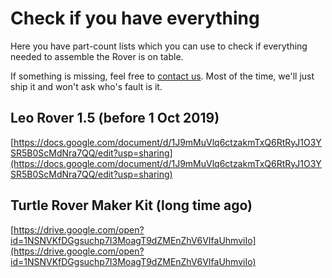 # Check if you have everything

Here you have part-count lists which you can use to check if everything needed to assemble the Rover is on table.

If something is missing, feel free to [contact us](mailto:%20contact@turtlerover.com). Most of the time, we'll just ship it and won't ask who's fault is it.

## Leo Rover 1.5 \(before 1 Oct 2019\)

[https://docs.google.com/document/d/1J9mMuVlq6ctzakmTxQ6RtRyJ1O3YSR5B0ScMdNra7QQ/edit?usp=sharing](https://docs.google.com/document/d/1J9mMuVlq6ctzakmTxQ6RtRyJ1O3YSR5B0ScMdNra7QQ/edit?usp=sharing)

## Turtle Rover Maker Kit \(long time ago\)

[https://drive.google.com/open?id=1NSNVKfDGgsuchp7I3MoagT9dZMEnZhV6VIfaUhmviIo](https://drive.google.com/open?id=1NSNVKfDGgsuchp7I3MoagT9dZMEnZhV6VIfaUhmviIo)

